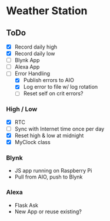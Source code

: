 # Weather Station

## ToDo
* [x] Record daily high
* [x] Record daily low
* [ ] Blynk App
* [ ] Alexa App
* [ ] Error Handling
    - [x] Publish errors to AIO
    - [x] Log error to file w/ log rotation
    - [ ] Reset self on crit errors?

### High / Low
* [x] RTC
* [ ] Sync with Internet time once per day
* [x] Reset high & low at midnight
* [x] MyClock class

### Blynk
* JS app running on Raspberry Pi
* Pull from AIO, push to Blynk
### Alexa
* Flask Ask
* New App or reuse existing?
